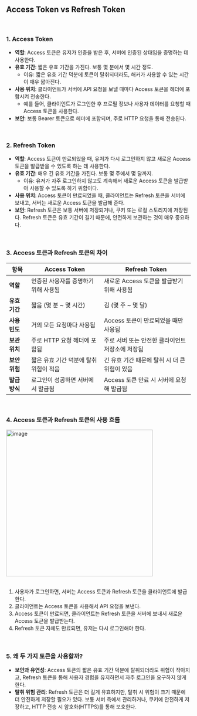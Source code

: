 ## Access Token vs Refresh Token

<br/>

### 1. **Access Token**

- **역할**: Access 토큰은 유저가 인증을 받은 후, 서버에 인증된 상태임을 증명하는 데 사용한다.
- **유효 기간**: 짧은 유효 기간을 가진다. 보통 몇 분에서 몇 시간 정도.
  - 이유: 짧은 유효 기간 덕분에 토큰이 탈취되더라도, 해커가 사용할 수 있는 시간이 매우 짧아진다.
- **사용 위치**: 클라이언트가 서버에 API 요청을 보낼 때마다 Access 토큰을 헤더에 포함시켜 전송한다.
  - 예를 들어, 클라이언트가 로그인한 후 프로필 정보나 사용자 데이터를 요청할 때 Access 토큰을 사용한다.
- **보안**: 보통 Bearer 토큰으로 헤더에 포함되며, 주로 HTTP 요청을 통해 전송된다.

<br/>

### 2. **Refresh Token**

- **역할**: Access 토큰이 만료되었을 때, 유저가 다시 로그인하지 않고 새로운 Access 토큰을 발급받을 수 있도록 하는 데 사용한다.
- **유효 기간**: 매우 긴 유효 기간을 가진다. 보통 몇 주에서 몇 달까지.
  - 이유: 유저가 자주 로그인하지 않고도 계속해서 새로운 Access 토큰을 발급받아 사용할 수 있도록 하기 위함이다.
- **사용 위치**: Access 토큰이 만료되었을 때, 클라이언트는 Refresh 토큰을 서버에 보내고, 서버는 새로운 Access 토큰을 발급해 준다.
- **보안**: Refresh 토큰은 보통 서버에 저장되거나, 쿠키 또는 로컬 스토리지에 저장된다. Refresh 토큰은 유효 기간이 길기 때문에, 안전하게 보관하는 것이 매우 중요하다.

<br/>

### 3. **Access 토큰과 Refresh 토큰의 차이**

| 항목                 | **Access Token**                            | **Refresh Token**                             |
|----------------------|---------------------------------------------|----------------------------------------------|
| **역할**              | 인증된 사용자를 증명하기 위해 사용됨          | 새로운 Access 토큰을 발급받기 위해 사용됨      |
| **유효 기간**         | 짧음 (몇 분 ~ 몇 시간)                      | 김 (몇 주 ~ 몇 달)                            |
| **사용 빈도**         | 거의 모든 요청마다 사용됨                   | Access 토큰이 만료되었을 때만 사용됨          |
| **보관 위치**         | 주로 HTTP 요청 헤더에 포함됨                | 주로 서버 또는 안전한 클라이언트 저장소에 저장됨 |
| **보안 위험**         | 짧은 유효 기간 덕분에 탈취 위험이 적음         | 긴 유효 기간 때문에 탈취 시 더 큰 위험이 있음  |
| **발급 방식**         | 로그인이 성공하면 서버에서 발급됨            | Access 토큰 만료 시 서버에 요청해 발급됨       |

<br/>

### 4. **Access 토큰과 Refresh 토큰의 사용 흐름**

<img width="400" alt="image" src="https://github.com/user-attachments/assets/b98a17dd-3718-4aee-aed3-332820f4375e">

<br/>
<br/>

1. 사용자가 로그인하면, 서버는 Access 토큰과 Refresh 토큰을 클라이언트에 발급한다.
2. 클라이언트는 Access 토큰을 사용해서 API 요청을 보낸다.
3. Access 토큰이 만료되면, 클라이언트는 Refresh 토큰을 서버에 보내서 새로운 Access 토큰을 발급받는다.
4. Refresh 토큰 자체도 만료되면, 유저는 다시 로그인해야 한다.

<br/>

### 5. **왜 두 가지 토큰을 사용할까?**

- **보안과 유연성**: Access 토큰의 짧은 유효 기간 덕분에 탈취되더라도 위험이 작아지고, Refresh 토큰을 통해 사용자 경험을 유지하면서 자주 로그인을 요구하지 않게 한다.
- **탈취 위험 관리**: Refresh 토큰은 더 길게 유효하지만, 탈취 시 위험이 크기 때문에 더 안전하게 저장할 필요가 있다. 보통 서버 측에서 관리하거나, 쿠키에 안전하게 저장하고, HTTP 전송 시 암호화(HTTPS)를 통해 보호한다.


